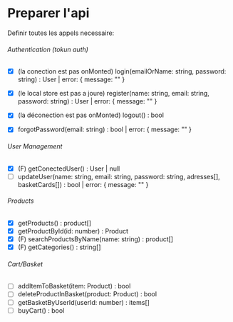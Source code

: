 # Preparer l'api

Definir toutes les appels necessaire:

###### Authentication (tokun auth)
- [X] (la conection est pas onMonted) login(emailOrName: string, password: string) : User | error: { message: "" }
- [X] (le local store est pas a joure) register(name: string, email: string, password: string) : User | error: { message: "" }
- [X] (la déconection est pas onMonted) logout() : bool
- [X] forgotPassword(email: string) : bool | error: { message: "" }


###### User Management
- [X] (F) getConectedUser() : User | null
- [ ] updateUser(name: string, email: string, password: string, adresses[], basketCards[]) : bool | error: { message: "" }

###### Products
- [X] getProducts() : product[]
- [X] getProductById(id: number) : Product
- [X] (F) searchProductsByName(name: string) : product[]
- [X] (F) getCategories() : string[]

###### Cart/Basket
- [ ] addItemToBasket(item: Product) : bool
- [ ] deleteProductInBasket(product: Product) : bool
- [ ] getBasketByUserId(userId: number) : items[]
- [ ] buyCart() : bool
